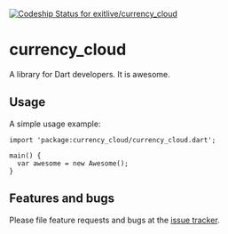 [ ![Codeship Status for exitlive/currency_cloud](https://codeship.com/projects/6ac792d0-5ba5-0133-4261-42612c8c8541/status?branch=master)](https://codeship.com/projects/110767)

# currency_cloud

A library for Dart developers. It is awesome.

## Usage

A simple usage example:

    import 'package:currency_cloud/currency_cloud.dart';

    main() {
      var awesome = new Awesome();
    }

## Features and bugs

Please file feature requests and bugs at the [issue tracker][tracker].

[tracker]: http://example.com/issues/replaceme
